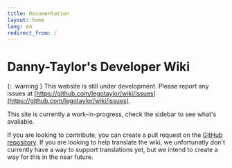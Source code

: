 ```yaml
---
title: Documentation
layout: home
lang: en
redirect_from: /
---
```

# Danny-Taylor's Developer Wiki

{: .warning }
This website is still under development. Please report any issues at [https://github.com/legotaylor/wiki/issues](https://github.com/legotaylor/wiki/issues).

This site is currently a work-in-progress, check the sidebar to see what's avaliable.

If you are looking to contribute, you can create a pull request on the [GitHub repository](https://github.com/legotaylor/wiki). If you are looking to help translate the wiki, we unfortunatly don't currently have a way to support translations yet, but we intend to create a way for this in the near future.

